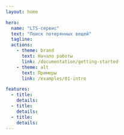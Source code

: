```yaml
---
layout: home

hero:
  name: "LTS-сервис"
  text: "Поиск потерянных вещей"
  tagline:
  actions:
    - theme: brand
      text: Начало работы
      link: /documentation/getting-started
    - theme: alt
      text: Примеры
      link: /examples/01-intro

features:
  - title:
    details:
  - title:
    details:
  - title:
    details:
---
```


